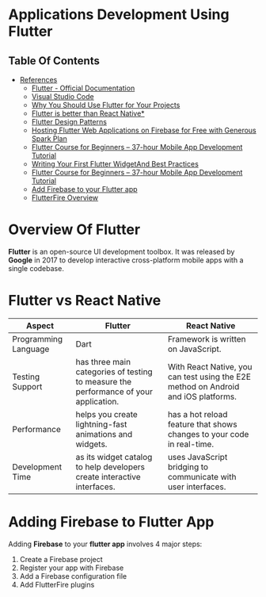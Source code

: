 # Applications Development Using Flutter

## Table Of Contents
- [References]()
    - [Flutter - Official Documentation](https://flutter.dev/)
    - [Visual Studio Code](https://docs.flutter.dev/development/tools/vs-code)
    - [Why You Should Use Flutter for Your Projects](https://www.freecodecamp.org/news/why-you-should-use-flutter/)
    - [Flutter is better than React Native*](https://shift.infinite.red/flutter-is-better-than-react-native-fed10c92a768)
    - [Flutter Design Patterns](https://mkobuolys.medium.com/list/flutter-design-patterns-9804e6a0c3f4)
    - [Hosting Flutter Web Applications on Firebase for Free with Generous Spark Plan](https://medium.com/flutter-community/hosting-flutter-web-applications-on-firebase-for-free-with-generous-spark-plan-a87ef2aa8d0d)
    - [Flutter Course for Beginners – 37-hour Mobile App Development Tutorial](https://www.freecodecamp.org/news/learn-flutter-full-course/)
    - [Writing Your First Flutter WidgetAnd Best Practices](https://fredgrott.medium.com/writing-your-first-flutter-widgetand-best-practices-8dc0ea74dc86)
    - [Flutter Course for Beginners – 37-hour Mobile App Development Tutorial](https://www.freecodecamp.org/news/learn-flutter-full-course/)
    - [Add Firebase to your Flutter app](https://firebase.google.com/docs/flutter/setup?platform=ios)
    - [FlutterFire Overview](https://t.co/4vBf2vFp1d)

# Overview Of Flutter
__Flutter__ is an open-source UI development toolbox. It was released by __Google__ in 2017 to develop interactive cross-platform mobile apps with a single codebase. 

# Flutter vs React Native
Aspect | Flutter | React Native
---------|---------|----------
Programming Language | Dart | Framework is written on JavaScript.
Testing Support | has three main categories of testing to measure the performance of your application. | With React Native, you can test using the E2E method on Android and iOS platforms.
Performance | helps you create lightning-fast animations and widgets. | has a hot reload feature that shows changes to your code in real-time.
Development Time | as its widget catalog to help developers create interactive interfaces. | uses JavaScript bridging to communicate with user interfaces.

# Adding Firebase to Flutter App
Adding __Firebase__ to your __flutter app__ involves 4 major steps: 
1. Create a Firebase project
2. Register your app with Firebase
3. Add a Firebase configuration file
4. Add FlutterFire plugins